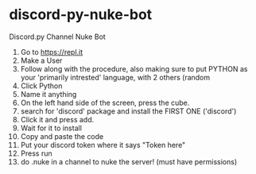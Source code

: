 # discord-py-nuke-bot
Discord.py Channel Nuke Bot

1) Go to https://repl.it
2) Make a User
3) Follow along with the procedure, also making sure to put PYTHON as your 'primarily intrested' language, with 2 others (random
4) Click Python
5) Name it anything
6) On the left hand side of the screen, press the cube.
7) search for 'discord' package and install the FIRST ONE ('discord')
8) Click it and press add.
9) Wait for it to install
10) Copy and paste the code
11) Put your discord token where it says "Token here"
12) Press run
13) do .nuke in a channel to nuke the server! (must have permissions)
